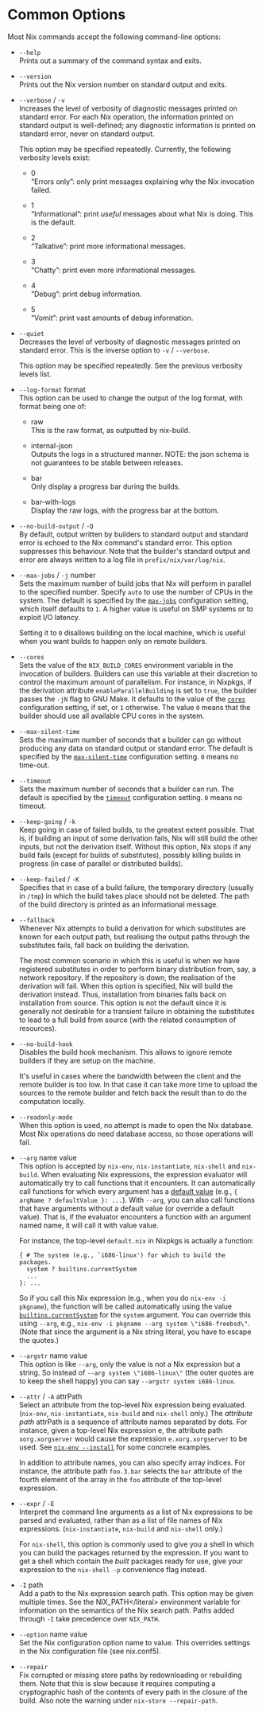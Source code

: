 # Common Options

Most Nix commands accept the following command-line options:

  - `--help`  
    Prints out a summary of the command syntax and exits.

  - `--version`  
    Prints out the Nix version number on standard output and exits.

  - `--verbose` / `-v`  
    Increases the level of verbosity of diagnostic messages printed on
    standard error. For each Nix operation, the information printed on
    standard output is well-defined; any diagnostic information is
    printed on standard error, never on standard output.
    
    This option may be specified repeatedly. Currently, the following
    verbosity levels exist:
    
      - 0  
        “Errors only”: only print messages explaining why the Nix
        invocation failed.
    
      - 1  
        “Informational”: print *useful* messages about what Nix is
        doing. This is the default.
    
      - 2  
        “Talkative”: print more informational messages.
    
      - 3  
        “Chatty”: print even more informational messages.
    
      - 4  
        “Debug”: print debug information.
    
      - 5  
        “Vomit”: print vast amounts of debug information.

  - `--quiet`  
    Decreases the level of verbosity of diagnostic messages printed on
    standard error. This is the inverse option to `-v` / `--verbose`.
    
    This option may be specified repeatedly. See the previous verbosity
    levels list.

  - `--log-format` format  
    This option can be used to change the output of the log format, with
    format being one of:
    
      - raw  
        This is the raw format, as outputted by nix-build.
    
      - internal-json  
        Outputs the logs in a structured manner. NOTE: the json schema
        is not guarantees to be stable between releases.
    
      - bar  
        Only display a progress bar during the builds.
    
      - bar-with-logs  
        Display the raw logs, with the progress bar at the bottom.

  - `--no-build-output` / `-Q`  
    By default, output written by builders to standard output and
    standard error is echoed to the Nix command's standard error. This
    option suppresses this behaviour. Note that the builder's standard
    output and error are always written to a log file in
    `prefix/nix/var/log/nix`.

  - `--max-jobs` / `-j` number  
    Sets the maximum number of build jobs that Nix will perform in
    parallel to the specified number. Specify `auto` to use the number
    of CPUs in the system. The default is specified by the
    [`max-jobs`](#conf-max-jobs) configuration setting, which itself
    defaults to `1`. A higher value is useful on SMP systems or to
    exploit I/O latency.
    
    Setting it to `0` disallows building on the local machine, which is
    useful when you want builds to happen only on remote builders.

  - `--cores`  
    Sets the value of the `NIX_BUILD_CORES` environment variable in the
    invocation of builders. Builders can use this variable at their
    discretion to control the maximum amount of parallelism. For
    instance, in Nixpkgs, if the derivation attribute
    `enableParallelBuilding` is set to `true`, the builder passes the
    `-jN` flag to GNU Make. It defaults to the value of the
    [`cores`](#conf-cores) configuration setting, if set, or `1`
    otherwise. The value `0` means that the builder should use all
    available CPU cores in the system.

  - `--max-silent-time`  
    Sets the maximum number of seconds that a builder can go without
    producing any data on standard output or standard error. The default
    is specified by the [`max-silent-time`](#conf-max-silent-time)
    configuration setting. `0` means no time-out.

  - `--timeout`  
    Sets the maximum number of seconds that a builder can run. The
    default is specified by the [`timeout`](#conf-timeout) configuration
    setting. `0` means no timeout.

  - `--keep-going` / `-k`  
    Keep going in case of failed builds, to the greatest extent
    possible. That is, if building an input of some derivation fails,
    Nix will still build the other inputs, but not the derivation
    itself. Without this option, Nix stops if any build fails (except
    for builds of substitutes), possibly killing builds in progress (in
    case of parallel or distributed builds).

  - `--keep-failed` / `-K`  
    Specifies that in case of a build failure, the temporary directory
    (usually in `/tmp`) in which the build takes place should not be
    deleted. The path of the build directory is printed as an
    informational message.

  - `--fallback`  
    Whenever Nix attempts to build a derivation for which substitutes
    are known for each output path, but realising the output paths
    through the substitutes fails, fall back on building the derivation.
    
    The most common scenario in which this is useful is when we have
    registered substitutes in order to perform binary distribution from,
    say, a network repository. If the repository is down, the
    realisation of the derivation will fail. When this option is
    specified, Nix will build the derivation instead. Thus, installation
    from binaries falls back on installation from source. This option is
    not the default since it is generally not desirable for a transient
    failure in obtaining the substitutes to lead to a full build from
    source (with the related consumption of resources).

  - `--no-build-hook`  
    Disables the build hook mechanism. This allows to ignore remote
    builders if they are setup on the machine.
    
    It's useful in cases where the bandwidth between the client and the
    remote builder is too low. In that case it can take more time to
    upload the sources to the remote builder and fetch back the result
    than to do the computation locally.

  - `--readonly-mode`  
    When this option is used, no attempt is made to open the Nix
    database. Most Nix operations do need database access, so those
    operations will fail.

  - `--arg` name value  
    This option is accepted by `nix-env`, `nix-instantiate`, `nix-shell`
    and `nix-build`. When evaluating Nix expressions, the expression
    evaluator will automatically try to call functions that it
    encounters. It can automatically call functions for which every
    argument has a [default value](#ss-functions) (e.g., `{ argName ?
            defaultValue }:
            ...`). With `--arg`, you can also call functions that have arguments
    without a default value (or override a default value). That is, if
    the evaluator encounters a function with an argument named name, it
    will call it with value value.
    
    For instance, the top-level `default.nix` in Nixpkgs is actually a
    function:
    
        { # The system (e.g., `i686-linux') for which to build the packages.
          system ? builtins.currentSystem
          ...
        }: ...
    
    So if you call this Nix expression (e.g., when you do `nix-env -i
    pkgname`), the function will be called automatically using the value
    [`builtins.currentSystem`](#builtin-currentSystem) for the `system`
    argument. You can override this using `--arg`, e.g., `nix-env -i
            pkgname --arg system
            \"i686-freebsd\"`. (Note that since the argument is a Nix string
    literal, you have to escape the quotes.)

  - `--argstr` name value  
    This option is like `--arg`, only the value is not a Nix expression
    but a string. So instead of `--arg system \"i686-linux\"` (the outer
    quotes are to keep the shell happy) you can say `--argstr system
            i686-linux`.

  - `--attr` / `-A` attrPath  
    Select an attribute from the top-level Nix expression being
    evaluated. (`nix-env`, `nix-instantiate`, `nix-build` and
    `nix-shell` only.) The *attribute path* attrPath is a sequence of
    attribute names separated by dots. For instance, given a top-level
    Nix expression e, the attribute path `xorg.xorgserver` would cause
    the expression `e.xorg.xorgserver` to be used. See [`nix-env
            --install`](#refsec-nix-env-install-examples) for some concrete
    examples.
    
    In addition to attribute names, you can also specify array indices.
    For instance, the attribute path `foo.3.bar` selects the `bar`
    attribute of the fourth element of the array in the `foo` attribute
    of the top-level expression.

  - `--expr` / `-E`  
    Interpret the command line arguments as a list of Nix expressions to
    be parsed and evaluated, rather than as a list of file names of Nix
    expressions. (`nix-instantiate`, `nix-build` and `nix-shell` only.)
    
    For `nix-shell`, this option is commonly used to give you a shell in
    which you can build the packages returned by the expression. If you
    want to get a shell which contain the *built* packages ready for
    use, give your expression to the `nix-shell -p` convenience flag
    instead.

  - `-I` path  
    Add a path to the Nix expression search path. This option may be
    given multiple times. See the NIX\_PATH\</literal\> environment
    variable for information on the semantics of the Nix search path.
    Paths added through `-I` take precedence over `NIX_PATH`.

  - `--option` name value  
    Set the Nix configuration option name to value. This overrides
    settings in the Nix configuration file (see nix.conf5).

  - `--repair`  
    Fix corrupted or missing store paths by redownloading or rebuilding
    them. Note that this is slow because it requires computing a
    cryptographic hash of the contents of every path in the closure of
    the build. Also note the warning under `nix-store --repair-path`.
